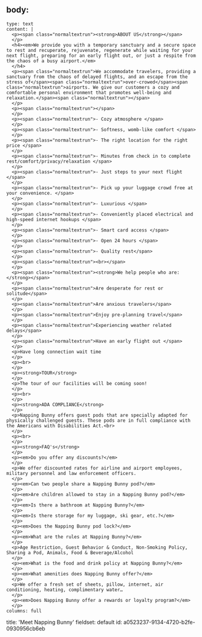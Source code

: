 body:
  -
    type: text
    content: |
      <p><span class="normaltextrun"><strong>ABOUT US</strong></span>
      </p>
      <h4><em>We provide you with a temporary sanctuary and a secure space to rest and recuperate, rejuvenate, regenerate while waiting for your next flight, preparing for an early flight out, or just a respite from the chaos of a busy airport.</em>
      </h4>
      <p><span class="normaltextrun">We accommodate travelers, providing a sanctuary from the chaos of delayed flights, and an escape from the stress of</span><span class="normaltextrun">over-crowed</span><span class="normaltextrun">airports. We give our customers a cozy and comfortable personal environment that promotes well-being and relaxation.</span><span class="normaltextrun"></span>
      </p>
      <p><span class="normaltextrun"></span>
      </p>
      <p><span class="normaltextrun">- Cozy atmosphere </span>
      </p>
      <p><span class="normaltextrun">- Softness, womb-like comfort </span>
      </p>
      <p><span class="normaltextrun">- The right location for the right price </span>
      </p>
      <p><span class="normaltextrun">- Minutes from check in to complete rest/comfort/privacy/relaxation </span>
      </p>
      <p><span class="normaltextrun">- Just steps to your next flight </span>
      </p>
      <p><span class="normaltextrun">- Pick up your luggage crowd free at your convenience. </span>
      </p>
      <p><span class="normaltextrun">- Luxurious </span>
      </p>
      <p><span class="normaltextrun">- Conveniently placed electrical and high-speed internet hookups </span>
      </p>
      <p><span class="normaltextrun">- Smart card access </span>
      </p>
      <p><span class="normaltextrun">- Open 24 hours </span>
      </p>
      <p><span class="normaltextrun">- Quality rest</span>
      </p>
      <p><span class="normaltextrun"><br></span>
      </p>
      <p><span class="normaltextrun"><strong>We help people who are:</strong></span>
      </p>
      <p><span class="normaltextrun">Are desperate for rest or solitude</span>
      </p>
      <p><span class="normaltextrun">Are anxious travelers</span>
      </p>
      <p><span class="normaltextrun">Enjoy pre-planning travel</span>
      </p>
      <p><span class="normaltextrun">Experiencing weather related delays</span>
      </p>
      <p><span class="normaltextrun">Have an early flight out </span>
      </p>
      <p>Have long connection wait time
      </p>
      <p><br>
      </p>
      <p><strong>TOUR</strong>
      </p>
      <p>The tour of our facilities will be coming soon!
      </p>
      <p><br>
      </p>
      <p><strong>ADA COMPLIANCE</strong>
      </p>
      <p>Napping Bunny offers guest pods that are specially adapted for physically challenged guests. These pods are in full compliance with the Americans with Disabilities Act.<br>
      </p>
      <p><br>
      </p>
      <p><strong>FAQ's</strong>
      </p>
      <p><em>Do you offer any discounts?</em>
      </p>
      <p>We offer discounted rates for airline and airport employees, military personnel and law enforcement officers.
      </p>
      <p><em>Can two people share a Napping Bunny pod?</em>
      </p>
      <p><em>Are children allowed to stay in a Napping Bunny pod?</em>
      </p>
      <p><em>Is there a bathroom at Napping Bunny?</em>
      </p>
      <p><em>Is there storage for my luggage, ski gear, etc.?</em>
      </p>
      <p><em>Does the Napping Bunny pod lock?</em>
      </p>
      <p><em>What are the rules at Napping Bunny?</em>
      </p>
      <p>Age Restriction, Guest Behavior & Conduct, Non-Smoking Policy, Sharing a Pod, Animals, Food & Beverage/Alcohol
      </p>
      <p><em>What is the food and drink policy at Napping Bunny?</em>
      </p>
      <p><em>What amenities does Napping Bunny offer?</em>
      </p>
      <p>We offer a fresh set of sheets, pillow, internet, air conditioning, heating, complimentary water…
      </p>
      <p><em>Does Napping Bunny offer a rewards or loyalty program?</em>
      </p>
    columns: full
title: 'Meet Napping Bunny'
fieldset: default
id: a0523237-9134-4720-b2fe-0930956cb6eb
